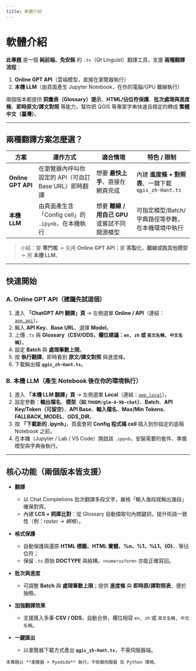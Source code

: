 ```yaml
---
title: 軟體介紹
---
```


# 軟體介紹

**此專題** 是一個 **純前端、免安裝** 的 `.ts`（Qt Linguist）翻譯工具，支援 **兩種翻譯流程**：
1) **Online GPT API**（雲端模型，直接在瀏覽器執行）
2) **本機 LLM**（由頁面產生 Jupyter Notebook，在你的電腦/GPU 離線執行）

兩個版本都提供 **詞彙表（Glossary）提示**、**HTML/佔位符保護**、**批次處理與進度條**、**即時原文/譯文對照** 等能力，幫你把 QGIS 等專案字串快速且穩定的轉成 **繁體中文（臺灣）**。

---

## 兩種翻譯方案怎麼選？

| 方案 | 運作方式 | 適合情境 | 特色 / 限制 |
|---|---|---|---|
| **Online GPT API** | 在瀏覽器內呼叫你設定的 API（可自訂 Base URL）即時翻譯 | 想要 **最快上手**、直接在網頁完成 | 內建 **進度條 + 對照表**、一鍵下載 `qgis_zh-Hant.ts` |
| **本機 LLM** | 由頁面產生含「Config cell」的 `.ipynb`，在本機執行 | 想要 **離線 / 用自己 GPU** 或嘗試不同開源模型 | 可指定模型/Batch/字典路徑等參數，在本機環境中執行 |

> 小結：要 **零門檻** → 先用 **Online GPT API**；要 **客製化、離線或跑其他模型** → 用 **本機 LLM**。

---

## 快速開始

### A. Online GPT API（建議先試這個）
1. 進入 **「ChatGPT API 翻譯」頁** → 左側選單 **Online / API**（連結：[`app_api`](app_api)）。
2. 輸入 **API Key**、**Base URL**、選擇 **Model**。
3. 上傳 `.ts` 與 **Glossary（CSV/ODS，欄位建議：`en, zh` 或 `英文名稱, 中文名稱`）**。
4. 設定 **Batch** 與 **處理筆數上限**。
5. 按 **執行翻譯**，即時看到 **原文/譯文對照** 與進度條。
6. 下載輸出檔 **`qgis_zh-Hant.ts`**。

### B. 本機 LLM（產生 Notebook 後在你的環境執行）
1. 進入 **「本機 LLM 翻譯」頁** → 左側選單 **Local**（連結：[`app_local`](app_local)）。
2. 設定參數：**輸出檔名**、**模型（如 `THUDM/glm-4-9b-chat`）**、**Batch**、**API Key/Token（可留空）**、**API Base**、**輸入檔名**、**Max/Min Tokens**、**FALLBACK_MODEL**、**ODS_DIR**。
3. 按 **「下載新的 .ipynb」**，頁面會把 **Config 程式碼 cell** 插入到你指定的底稿 Notebook 之前。
4. 在本機（Jupyter / Lab / VS Code）開啟該 `.ipynb`，安裝需要的套件、準備模型與字典後執行。

---

## 核心功能（兩個版本皆支援）

- **翻譯**
  - 以 Chat Completions 批次翻譯多段文字，嚴格「輸入幾段就輸出幾段」確保對齊。
  - 內建 **LCS + 詞庫比對**：從 Glossary 自動擷取句內關鍵詞，提升術語一致性（例：*raster → 網格*）。

- **格式保護**
  - 自動保護與還原 **HTML 標籤、HTML 實體、%n、%1、%L1、{0}**… 等佔位符；
  - 保留 `.ts` 原始 **DOCTYPE** 與結構，`<numerusform>` 亦能正確寫回。

- **批次與進度**
  - 可調整 **Batch** 與 **處理筆數上限**；提供 **進度條** 與 **即時原/譯對照表**，便於抽檢。

- **加強翻譯效果**
  - 支援匯入多筆 **CSV / ODS**，自動合併，欄位相容 `en, zh` 或 `英文名稱, 中文名稱`。

- **一鍵匯出**
  - 以瀏覽器下載方式產出 **`qgis_zh-Hant.ts`**，不需伺服器端。

```{note}
本專題以 **瀏覽器 + Pyodide** 執行，不依賴伺服器 及 Python 環境。
